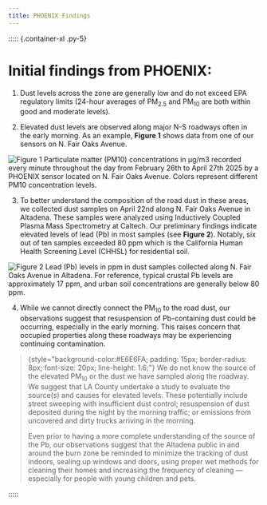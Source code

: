 ```yaml
---
title: PHOENIX Findings
---
```


::::: {.container-xl .py-5}

# Initial findings from PHOENIX:

1.  Dust levels across the zone are generally low and do not exceed EPA regulatory limits (24-hour averages of PM<sub>2.5</sub> and PM<sub>10</sub> are both within good and moderate levels).

2.  Elevated dust levels are observed along major N-S roadways often in the early morning. As an example, __Figure 1__ shows data from one of our sensors on N. Fair Oaks Avenue.

![__Figure 1__ Particulate matter (PM10) concentrations in μg/m3 recorded
every minute throughout the day from February 26th to April 27th 2025 by a
PHOENIX sensor located on N. Fair Oaks Avenue. Colors represent different PM10
concentration levels.](/img/phoenix_findings_figure_01.png "Particulate matter concentrations on N. Fair Oaks Avenue.")

3. To better understand the composition of the road dust in these areas, we collected dust samples on April 22nd along N. Fair Oaks Avenue in Altadena. These samples were analyzed using Inductively Coupled Plasma Mass Spectrometry at Caltech. 
Our preliminary findings indicate elevated levels of lead (Pb) in most samples (see __Figure 2__). Notably, six out of ten samples exceeded 80 ppm which is the California Human Health Screening Level (CHHSL) for residential soil.

![__Figure 2__ Lead (Pb) levels in ppm in dust samples collected along N. Fair
Oaks Avenue in Altadena. For reference, typical crustal Pb levels are
approximately 17 ppm, and urban soil concentrations are generally below 80
ppm.](/img/phoenix_findings_figure_02_dust_samples.png "Lead levels in dust along N. Fair Oaks Avenue in Altadena.")


4.  While we cannot directly connect the PM<sub>10</sub> to the road dust, our observations suggest that resuspension of Pb-containing dust could be occurring, especially in the early morning. This raises concern that occupied properties along these roadways may be experiencing continuing contamination.

> {style="background-color:#E6E6FA; padding: 15px; border-radius: 8px; font-size: 20px; line-height: 1.6;"}
> We do not know the source of the elevated PM<sub>10</sub> or the dust we have sampled along the roadway. We suggest that LA County undertake a study to evaluate the source(s) and causes for elevated levels. 
> These potentially include street sweeping with insufficient dust control; resuspension of dust deposited during the night by the morning traffic; or emissions from uncovered and dirty trucks arriving in the morning.
>
> Even prior to having a more complete understanding of the source of the Pb, our observations suggest that the Altadena public in and around the burn zone be reminded to minimize the tracking of dust indoors, sealing up 
> windows and doors, using proper wet methods for cleaning their homes and increasing the frequency of cleaning — especially for people with young children and pets.
>

:::::

